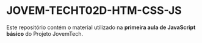 # JOVEM-TECHT02D-HTM-CSS-JS
Este repositório contém o material utilizado na **primeira aula de JavaScript básico** do Projeto JovemTech.
